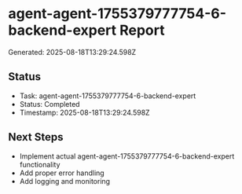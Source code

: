 # agent-agent-1755379777754-6-backend-expert Report

Generated: 2025-08-18T13:29:24.598Z

## Status
- Task: agent-agent-1755379777754-6-backend-expert
- Status: Completed
- Timestamp: 2025-08-18T13:29:24.598Z

## Next Steps
- Implement actual agent-agent-1755379777754-6-backend-expert functionality
- Add proper error handling
- Add logging and monitoring
